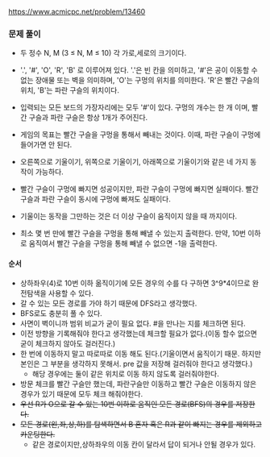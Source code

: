 
https://www.acmicpc.net/problem/13460
### 문제 풀이
-  두 정수 N, M (3 ≤ N, M ≤ 10) 각 가로,세로의 크기이다.
- '.', '#', 'O', 'R', 'B' 로 이루어져 있다. '.'은 빈 칸을 의미하고, '#'은 공이 이동할 수 없는 장애물 또는 벽을 의미하며, 'O'는 구멍의 위치를 의미한다. 'R'은 빨간 구슬의 위치, 'B'는 파란 구슬의 위치이다.
- 입력되는 모든 보드의 가장자리에는 모두 '#'이 있다. 구멍의 개수는 한 개 이며, 빨간 구슬과 파란 구슬은 항상 1개가 주어진다.
-  게임의 목표는 빨간 구슬을 구멍을 통해서 빼내는 것이다. 이때, 파란 구슬이 구멍에 들어가면 안 된다.
- 오른쪽으로 기울이기, 위쪽으로 기울이기, 아래쪽으로 기울이기와 같은 네 가지 동작이 가능하다.
- 빨간 구슬이 구멍에 빠지면 성공이지만, 파란 구슬이 구멍에 빠지면 실패이다. 빨간 구슬과 파란 구슬이 동시에 구멍에 빠져도 실패이다.
-  기울이는 동작을 그만하는 것은 더 이상 구슬이 움직이지 않을 때 까지이다.

- 최소 몇 번 만에 빨간 구슬을 구멍을 통해 빼낼 수 있는지 출력한다. 만약, 10번 이하로 움직여서 빨간 구슬을 구멍을 통해 빼낼 수 없으면 -1을 출력한다.
#### 순서
- 상하좌우(4)로 10번 이하 옮직이기에 모든 경우의 수를 다 구하면 3^9*4이므로  완전탐색을 사용할 수 있다.
- 갈 수 있는 모든 경로를 가야 하기 때문에 DFS라고 생각했다.
- BFS로도 충분히 풀 수 있다.
- 사면이 벽이니까 범위 비교가 굳이 필요 없다. #을 만나는 지를 체크하면 된다.
- 이전 방향을 기록해줘야 한다고 생각했는데 체크할 필요가 없다.(이동 할수 없으면 굳이 체크하지 않아도 걸러진다.)
- 한 번에 이동하지 말고 따로따로 이동 해도 된다.(기울이면서 움직이기 때문. 하지만 본인은 그 부분을 생각하지 못해서. pre 값을 저장해 걸러줘야 한다고 생각했다.)
    - 해당 경우에는 둘이 같은 위치로 이동 하지 않도록 걸러줘야한다.
- 방문 체크를 빨간 구슬만 했는데, 파란구슬만 이동하고 빨간 구슬은 이동하지 않은 경우가 있기 때문에 모두 체크 해줘야한다.
- ~~우선 R가 O으로 갈 수 있는 10번 이하로 움직인 모든 경로(BFS)의 경우를 저장한다.~~
- ~~모든 경로(왼,좌,상,하)를 탐색하면서 B 혼자 혹은 R과 같이 빠지는 경우를 제외하고 카운팅한다.~~
    - 같은 경로이지만,상하좌우의 이동 칸이 달라서 답이 되거나 안될 경우가 있다.


